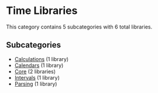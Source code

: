 # Time Libraries

This category contains 5 subcategories with 6 total libraries.

## Subcategories

- [Calculations](Calculations.md) (1 library)
- [Calendars](Calendars.md) (1 library)
- [Core](Core.md) (2 libraries)
- [Intervals](Intervals.md) (1 library)
- [Parsing](Parsing.md) (1 library)
